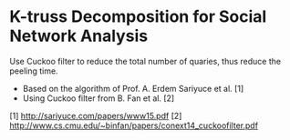 # K-truss Decomposition for Social Network Analysis

Use Cuckoo filter to reduce the total number of quaries, thus reduce the peeling time.

* Based on the algorithm of Prof. A. Erdem Sariyuce  et al. [1]
* Using Cuckoo filter from B. Fan et al. [2]

[1] http://sariyuce.com/papers/www15.pdf
[2] http://www.cs.cmu.edu/~binfan/papers/conext14_cuckoofilter.pdf

